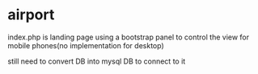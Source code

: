 # airport

index.php is landing page 
using a bootstrap panel to control the view for mobile phones(no implementation for desktop)

still need to convert DB into mysql DB to connect to it
